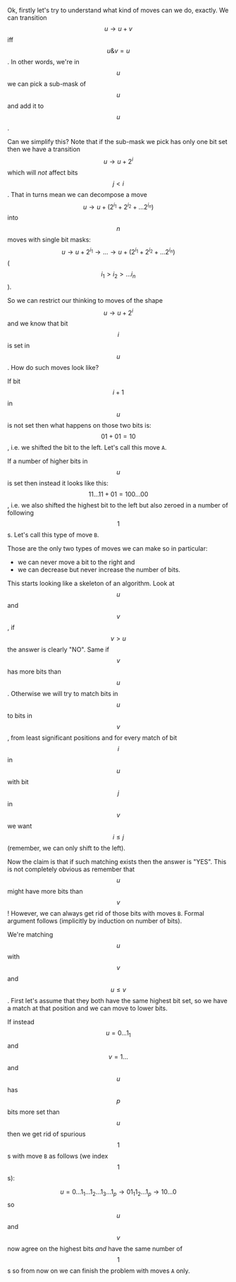 Ok, firstly let's try to understand what kind of moves can we do, exactly.  We can transition $$u \to u + v$$ iff $$u \& v = u$$.  In other words, we're in $$u$$ we can pick a sub-mask of $$u$$ and add it to $$u$$.

Can we simplify this?  Note that if the sub-mask we pick has only one bit set then we have a transition $$u \to u + 2^i$$ which will *not* affect bits $$j < i$$.  That in turns mean we can decompose a move $$u \to u + (2^{i_1} + 2^{i_2} + \ldots 2^{i_n})$$ into $$n$$ moves with single bit masks: $$u \to u + 2^{i_1} \to \ldots \to u + (2^{i_1} + 2^{i_2} + \ldots 2^{i_n})$$ ($$i_1 > i_2 > \ldots i_n$$).

So we can restrict our thinking to moves of the shape $$u \to u + 2^i$$ and we know that bit $$i$$ is set in $$u$$.  How do such moves look like?

If bit $$i+1$$ in $$u$$ is not set then what happens on those two bits is: $$01 + 01 = 10$$, i.e. we shifted the bit to the left.  Let's call this move `A`.

If a number of higher bits in $$u$$ is set then instead it looks like this: $$11\ldots11 + 01 = 100\ldots00$$, i.e. we also shifted the highest bit to the left but also zeroed in a number of following $$1$$s.  Let's call this type of move `B`.

Those are the only two types of moves we can make so in particular:

- we can never move a bit to the right and
- we can decrease but never increase the number of bits.

This starts looking like a skeleton of an algorithm.  Look at $$u$$ and $$v$$, if $$v > u$$ the answer is clearly "NO".  Same if $$v$$ has more bits than $$u$$.  Otherwise we will try to match bits in $$u$$ to bits in $$v$$, from least significant positions and for every match of bit $$i$$ in $$u$$ with bit $$j$$ in $$v$$ we want $$i \le j$$ (remember, we can only shift to the left).

Now the claim is that if such matching exists then the answer is "YES".  This is not completely obvious as remember that $$u$$ might have more bits than $$v$$!  However, we can always get rid of those bits with moves `B`.  Formal argument follows (implicitly by induction on number of bits).

We're matching $$u$$ with $$v$$ and $$u \le v$$.  First let's assume that they both have the same highest bit set, so we have a match at that position and we can move to lower bits.

If instead $$u = 0\ldots1_1$$ and $$v = 1\ldots$$ and $$u$$ has $$p$$ bits more set than $$u$$ then we get rid of spurious $$1$$s with move `B` as follows (we index $$1$$s):

$$u = 0 \ldots 1_1 \ldots 1_2 \ldots 1_3 \ldots 1_p \to 0 1_1 1_2 \ldots 1_p \to 10\ldots0$$ so $$u$$ and $$v$$ now agree on the highest bits *and* have the same number of $$1$$s so from now on we can finish the problem with moves `A` only.
